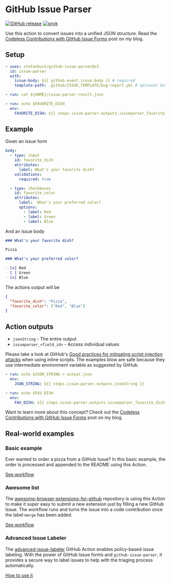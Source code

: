 # GitHub Issue Parser

[![GitHub release](https://img.shields.io/github/release/stefanbuck/github-issue-parser.svg)](https://github.com/stefanbuck/github-issue-parser/releases) [![snyk](https://snyk.io/test/github/stefanbuck/github-issue-parser/badge.svg?targetFile=package.json)](https://snyk.io/test/github/stefanbuck/github-issue-parser?targetFile=package.json)

Use this action to convert issues into a unified JSON structure. Read the [Codeless Contributions with GitHub Issue Forms](https://stefanbuck.com/blog/codeless-contributions-with-github-issue-forms) post on my blog.

## Setup

```yml
- uses: stefanbuck/github-issue-parser@v3
  id: issue-parser
  with:
    issue-body: ${{ github.event.issue.body }} # required
    template-path: .github/ISSUE_TEMPLATE/bug-report.yml # optional but recommended

- run: cat ${HOME}/issue-parser-result.json

- run: echo $FAVORITE_DISH
  env:
    FAVORITE_DISH: ${{ steps.issue-parser.outputs.issueparser_favorite_dish }}
```

## Example

Given an issue form

```yml
body:
  - type: input
    id: favorite_dish
    attributes:
      label: What's your favorite dish?
    validations:
      required: true

  - type: checkboxes
    id: favorite_color
    attributes:
      label:  What's your preferred color?
      options:
        - label: Red
        - label: Green
        - label: Blue
```

And an issue body

```md
### What's your favorite dish?

Pizza

### What's your preferred color?

- [x] Red
- [ ] Green
- [x] Blue
```

The actions output will be

```json
{
  "favorite_dish": "Pizza",
  "favorite_color": ["Red", "Blue"]
}
```

## Action outputs

- `jsonString` - The entire output
- `issueparser_<field_id>` - Access individual values


Please take a look at GitHub's [Good practices for mitigating script injection attacks](https://docs.github.com/en/actions/security-guides/security-hardening-for-github-actions#good-practices-for-mitigating-script-injection-attacks) when using inline scripts. The examples blow are safe because they use intermediate environment variable as suggested by GitHub.

```yaml
- run: echo $JSON_STRING > output.json
  env:
    JSON_STRING: ${{ steps.issue-parser.outputs.jsonString }}
```


```yaml
- run: echo $FAV_DISH
  env:
    FAV_DISH: ${{ steps.issue-parser.outputs.issueparser_favorite_dish }}
```

Want to learn more about this concept? Check out the [Codeless Contributions with GitHub Issue Forms](https://stefanbuck.com/blog/codeless-contributions-with-github-issue-forms) post on my blog.


## Real-world examples

### Basic example

Ever wanted to order a pizza from a GitHub Issue? In this basic example, the order is processed and appended to the README using this Action.

[See workflow](https://github.com/stefanbuck/ristorante/blob/main/.github/workflows/order.yml)

### Awesome list

The [awesome-browser-extensions-for-github](https://github.com/stefanbuck/awesome-browser-extensions-for-github) repository is using this Action to make it super easy to submit a new extension just by filling a new GitHub Issue. The workflow runs and turns the issue into a code contribution once the label `merge` has been added.

[See workflow](https://github.com/stefanbuck/awesome-browser-extensions-for-github/blob/main/.github/workflows/handle-submission.yml)

### Advanced Issue Labeler

The [advanced-issue-labeler](https://github.com/redhat-plumbers-in-action/advanced-issue-labeler) GitHub Action enables policy-based issue labeling. With the power of GitHub Issue forms and `github-issue-parser`, it provides a secure way to label issues to help with the triaging process automatically.

[How to use it](https://github.com/redhat-plumbers-in-action/advanced-issue-labeler#usage)
